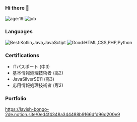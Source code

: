 ### Hi there 👋
![age:19](https://img.shields.io/badge/age-19-brightgreen?style=for-the-badge)
![job](https://img.shields.io/badge/job-Technical%20college%20second--year%20student-brightgreen?style=for-the-badge)

### Languages
![Best:Kotlin,Java,JavaSctipt](https://img.shields.io/badge/Best-Kotlin,Java,JavaSctipt-brightgreen?style=for-the-badge)
![Good:HTML,CSS,PHP,Python](https://img.shields.io/badge/Good-HTML,CSS,PHP,Python-green?style=for-the-badge)

### Certifications
 - ITパスポート (中3)
 - 基本情報処理技術者 (高2)
 - JavaSilverSE11 (高3)
 - 応用情報処理技術者 (専2)

### Portfolio
https://lavish-bongo-2de.notion.site/0ed4f4348a344488b9166dfd96d200e9
